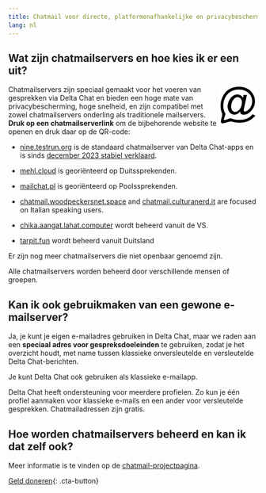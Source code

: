 ```yaml
---
title: Chatmail voor directe, platformonafhankelijke en privacybeschermende gesprekken
lang: nl
---
```



## Wat zijn chatmailservers en hoe kies ik er een uit?

<img alt="Chatmail logo" src="../assets/logos/chatmail.svg" width="80" style="float:right;" />

Chatmailservers zijn speciaal gemaakt voor het voeren van gesprekken via Delta Chat 
en bieden een hoge mate van privacybescherming, hoge snelheid, 
en zijn compatibel met zowel chatmailservers onderling als traditionele mailservers. 
**Druk op een chatmailserverlink** om de bijbehorende website te openen en druk daar op de QR-code: 

- [nine.testrun.org](https://nine.testrun.org) is de standaard chatmailserver
  van Delta Chat-apps en is sinds [december 2023 stabiel verklaard](https://delta.chat/en/2023-12-13-chatmail).

- [mehl.cloud](https://mehl.cloud) is georiënteerd op Duitssprekenden.

- [mailchat.pl](https://mailchat.pl) is georiënteerd op Poolssprekenden.

- [chatmail.woodpeckersnet.space](https://chatmail.woodpeckersnest.space/)
  and [chatmail.culturanerd.it](https://chatmail.culturanerd.it)
  are focused on Italian speaking users.

- [chika.aangat.lahat.computer](https://chika.aangat.lahat.computer/)
  wordt beheerd vanuit de VS.

- [tarpit.fun](https://tarpit.fun) wordt beheerd vanuit Duitsland


Er zijn nog meer chatmailservers die niet openbaar genoemd zijn.

Alle chatmailservers worden beheerd door verschillende mensen of groepen.


## Kan ik ook gebruikmaken van een gewone e-mailserver?

Ja, je kunt je eigen e-mailadres gebruiken in Delta Chat,
maar we raden aan een **speciaal adres voor gespreksdoeleinden** te gebruiken,
zodat je het overzicht houdt, met name tussen klassieke onversleutelde en versleutelde Delta Chat-berichten.

Je kunt Delta Chat ook gebruiken als klassieke e-mailapp.

Delta Chat heeft ondersteuning voor meerdere profielen. Zo kun je
één profiel aanmaken voor klassieke e-mails en een ander voor
versleutelde gesprekken.
Chatmailadressen zijn gratis.

## Hoe worden chatmailservers beheerd en kan ik dat zelf ook?

Meer informatie is te vinden op de [chatmail-projectpagina](https://chatmail.at). 

[Geld doneren](donate){: .cta-button}
